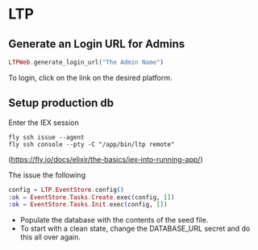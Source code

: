 # LTP

## Generate an Login URL for Admins
```elixir
LTPWeb.generate_login_url("The Admin Name")
```
To login, click on the link on the desired platform.

## Setup production db
Enter the IEX session
```
fly ssh issue --agent
fly ssh console --pty -C "/app/bin/ltp remote"
```
(https://fly.io/docs/elixir/the-basics/iex-into-running-app/)

The issue the following
```elixir
config = LTP.EventStore.config()
:ok = EventStore.Tasks.Create.exec(config, [])
:ok = EventStore.Tasks.Init.exec(config, [])
```

* Populate the database with the contents of the seed file.
* To start with a clean state, change the DATABASE_URL secret and do this all over again.
